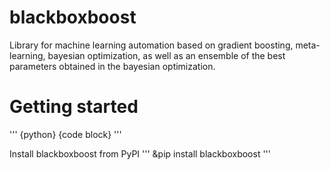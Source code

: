 blackboxboost
===============

Library for machine learning automation based on gradient boosting, meta-learning, 
bayesian optimization, as well as an ensemble of the best parameters obtained in the bayesian optimization.

Getting started
===============

'''
{python} {code block}
'''

Install blackboxboost from PyPI
'''
&pip install blackboxboost
'''

